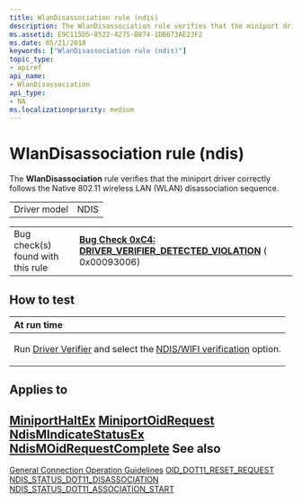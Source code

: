 ```yaml
---
title: WlanDisassociation rule (ndis)
description: The WlanDisassociation rule verifies that the miniport driver correctly follows the Native 802.11 wireless LAN (WLAN) disassociation sequence.
ms.assetid: E9C115D5-8522-4275-B874-1DB673AE23F2
ms.date: 05/21/2018
keywords: ["WlanDisassociation rule (ndis)"]
topic_type:
- apiref
api_name:
- WlanDisassociation
api_type:
- NA
ms.localizationpriority: medium
---
```


# WlanDisassociation rule (ndis)


The **WlanDisassociation** rule verifies that the miniport driver correctly follows the Native 802.11 wireless LAN (WLAN) disassociation sequence.

|              |      |
|--------------|------|
| Driver model | NDIS |

|                                   |                                                                                                                                        |
|-----------------------------------|----------------------------------------------------------------------------------------------------------------------------------------|
| Bug check(s) found with this rule | [**Bug Check 0xC4: DRIVER\_VERIFIER\_DETECTED\_VIOLATION**](https://docs.microsoft.com/windows-hardware/drivers/debugger/bug-check-0xc4--driver-verifier-detected-violation) ( 0x00093006) |

How to test
-----------

<table>
<colgroup>
<col width="100%" />
</colgroup>
<thead>
<tr class="header">
<th align="left">At run time</th>
</tr>
</thead>
<tbody>
<tr class="odd">
<td align="left"><p>Run <a href="https://msdn.microsoft.com/library/windows/hardware/ff545448" data-raw-source="[Driver Verifier](https://docs.microsoft.com/windows-hardware/drivers/devtest/driver-verifier)">Driver Verifier</a> and select the <a href="https://msdn.microsoft.com/library/windows/hardware/dn312128" data-raw-source="[NDIS/WIFI verification](https://docs.microsoft.com/windows-hardware/drivers/devtest/ndis-wifi-verification)">NDIS/WIFI verification</a> option.</p></td>
</tr>
</tbody>
</table>

 

Applies to
----------

[**MiniportHaltEx**](https://docs.microsoft.com/windows-hardware/drivers/ddi/content/ndis/nc-ndis-miniport_halt)
[**MiniportOidRequest**](https://docs.microsoft.com/windows-hardware/drivers/ddi/content/ndis/nc-ndis-miniport_oid_request)
[**NdisMIndicateStatusEx**](https://docs.microsoft.com/windows-hardware/drivers/ddi/content/ndis/nf-ndis-ndismindicatestatusex)
[**NdisMOidRequestComplete**](https://docs.microsoft.com/windows-hardware/drivers/ddi/content/ndis/nf-ndis-ndismoidrequestcomplete)
See also
--------

[General Connection Operation Guidelines](https://docs.microsoft.com/windows-hardware/drivers/network/general-connection-operation-guidelines)
[OID\_DOT11\_RESET\_REQUEST](https://docs.microsoft.com/windows-hardware/drivers/network/oid-dot11-reset-request)
[NDIS\_STATUS\_DOT11\_DISASSOCIATION](https://docs.microsoft.com/windows-hardware/drivers/network/ndis-status-dot11-disassociation)
[NDIS\_STATUS\_DOT11\_ASSOCIATION\_START](https://docs.microsoft.com/windows-hardware/drivers/network/ndis-status-dot11-association-start)
 

 





